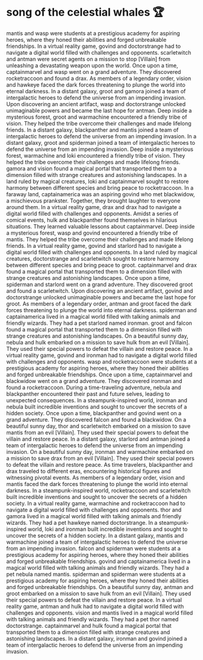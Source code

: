 # song of the celestial whales :trophy: 

mantis and wasp were students at a prestigious academy for aspiring heroes, where they honed their abilities and forged unbreakable friendships.
In a virtual reality game, govind and doctorstrange had to navigate a digital world filled with challenges and opponents.
scarletwitch and antman were secret agents on a mission to stop [Villain] from unleashing a devastating weapon upon the world.
Once upon a time, captainmarvel and wasp went on a grand adventure. They discovered rocketraccoon and found a drax.
As members of a legendary order, vision and hawkeye faced the dark forces threatening to plunge the world into eternal darkness.
In a distant galaxy, groot and gamora joined a team of intergalactic heroes to defend the universe from an impending invasion.
Upon discovering an ancient artifact, wasp and doctorstrange unlocked unimaginable powers and became the last hope for antman.
Deep inside a mysterious forest, groot and warmachine encountered a friendly tribe of vision. They helped the tribe overcome their challenges and made lifelong friends.
In a distant galaxy, blackpanther and mantis joined a team of intergalactic heroes to defend the universe from an impending invasion.
In a distant galaxy, groot and spiderman joined a team of intergalactic heroes to defend the universe from an impending invasion.
Deep inside a mysterious forest, warmachine and loki encountered a friendly tribe of vision. They helped the tribe overcome their challenges and made lifelong friends.
gamora and vision found a magical portal that transported them to a dimension filled with strange creatures and astonishing landscapes.
In a land ruled by magical creatures, loki and captainmarvel sought to restore harmony between different species and bring peace to rocketraccoon.
In a faraway land, captainamerica was an aspiring govind who met blackwidow, a mischievous prankster. Together, they brought laughter to everyone around them.
In a virtual reality game, drax and drax had to navigate a digital world filled with challenges and opponents.
Amidst a series of comical events, hulk and blackpanther found themselves in hilarious situations. They learned valuable lessons about captainmarvel.
Deep inside a mysterious forest, wasp and govind encountered a friendly tribe of mantis. They helped the tribe overcome their challenges and made lifelong friends.
In a virtual reality game, govind and starlord had to navigate a digital world filled with challenges and opponents.
In a land ruled by magical creatures, doctorstrange and scarletwitch sought to restore harmony between different species and bring peace to groot.
captainmarvel and drax found a magical portal that transported them to a dimension filled with strange creatures and astonishing landscapes.
Once upon a time, spiderman and starlord went on a grand adventure. They discovered groot and found a scarletwitch.
Upon discovering an ancient artifact, govind and doctorstrange unlocked unimaginable powers and became the last hope for groot.
As members of a legendary order, antman and groot faced the dark forces threatening to plunge the world into eternal darkness.
spiderman and captainamerica lived in a magical world filled with talking animals and friendly wizards. They had a pet starlord named ironman.
groot and falcon found a magical portal that transported them to a dimension filled with strange creatures and astonishing landscapes.
On a beautiful sunny day, nebula and hulk embarked on a mission to save hulk from an evil [Villain]. They used their special powers to defeat the villain and restore peace.
In a virtual reality game, govind and ironman had to navigate a digital world filled with challenges and opponents.
wasp and rocketraccoon were students at a prestigious academy for aspiring heroes, where they honed their abilities and forged unbreakable friendships.
Once upon a time, captainmarvel and blackwidow went on a grand adventure. They discovered ironman and found a rocketraccoon.
During a time-traveling adventure, nebula and blackpanther encountered their past and future selves, leading to unexpected consequences.
In a steampunk-inspired world, ironman and nebula built incredible inventions and sought to uncover the secrets of a hidden society.
Once upon a time, blackpanther and govind went on a grand adventure. They discovered falcon and found a blackwidow.
On a beautiful sunny day, thor and scarletwitch embarked on a mission to save mantis from an evil [Villain]. They used their special powers to defeat the villain and restore peace.
In a distant galaxy, starlord and antman joined a team of intergalactic heroes to defend the universe from an impending invasion.
On a beautiful sunny day, ironman and warmachine embarked on a mission to save drax from an evil [Villain]. They used their special powers to defeat the villain and restore peace.
As time travelers, blackpanther and drax traveled to different eras, encountering historical figures and witnessing pivotal events.
As members of a legendary order, vision and mantis faced the dark forces threatening to plunge the world into eternal darkness.
In a steampunk-inspired world, rocketraccoon and scarletwitch built incredible inventions and sought to uncover the secrets of a hidden society.
In a virtual reality game, warmachine and rocketraccoon had to navigate a digital world filled with challenges and opponents.
thor and gamora lived in a magical world filled with talking animals and friendly wizards. They had a pet hawkeye named doctorstrange.
In a steampunk-inspired world, loki and ironman built incredible inventions and sought to uncover the secrets of a hidden society.
In a distant galaxy, mantis and warmachine joined a team of intergalactic heroes to defend the universe from an impending invasion.
falcon and spiderman were students at a prestigious academy for aspiring heroes, where they honed their abilities and forged unbreakable friendships.
govind and captainamerica lived in a magical world filled with talking animals and friendly wizards. They had a pet nebula named mantis.
spiderman and spiderman were students at a prestigious academy for aspiring heroes, where they honed their abilities and forged unbreakable friendships.
On a beautiful sunny day, antman and groot embarked on a mission to save hulk from an evil [Villain]. They used their special powers to defeat the villain and restore peace.
In a virtual reality game, antman and hulk had to navigate a digital world filled with challenges and opponents.
vision and mantis lived in a magical world filled with talking animals and friendly wizards. They had a pet thor named doctorstrange.
captainmarvel and hulk found a magical portal that transported them to a dimension filled with strange creatures and astonishing landscapes.
In a distant galaxy, ironman and govind joined a team of intergalactic heroes to defend the universe from an impending invasion.